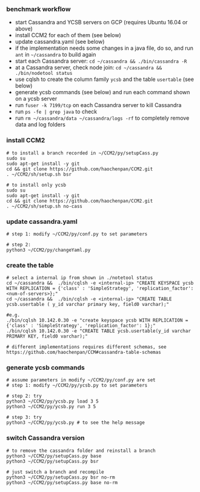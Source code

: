 
### benchmark workflow
- start Cassandra and YCSB servers on GCP (requires Ubuntu 16.04 or above)
- install CCM2 for each of them (see below)
- update cassandra.yaml (see below)
- if the implementation needs some changes in a java file, do so, and run `ant` in `~/cassandra` to build again
- start each Cassandra server: `cd ~/cassandra && ./bin/cassandra -R`
- at a Cassandra server, check node join: `cd ~/cassandra && ./bin/nodetool status`
- use cqlsh to create the column family `ycsb` and the table `usertable` (see below)
- generate ycsb commands (see below) and run each command shown on a ycsb server
- run `fuser -k 7199/tcp` on each Cassandra server to kill Cassandra
- run `ps -fe | grep java` to check
- run `rm ~/cassandra/data ~/cassandra/logs -rf` to completely remove data and log folders
### install CCM2 
```shell script
# to install a branch recorded in ~/CCM2/py/setupCass.py
sudo su
sudo apt-get install -y git
cd && git clone https://github.com/haochenpan/CCM2.git
. ~/CCM2/sh/setup.sh bsr

# to install only ycsb
sudo su
sudo apt-get install -y git
cd && git clone https://github.com/haochenpan/CCM2.git
. ~/CCM2/sh/setup.sh no-cass

```

### update cassandra.yaml
```shell script
# step 1: modify ~/CCM2/py/conf.py to set parameters

# step 2:
python3 ~/CCM2/py/changeYaml.py

```

### create the table
```shell script
# select a internal ip from shown in ./notetool status
cd ~/cassandra &&  ./bin/cqlsh -e <internal-ip> "CREATE KEYSPACE ycsb WITH REPLICATION = {'class' : 'SimpleStrategy', 'replication_factor': <num-of-servers>};"
cd ~/cassandra &&  ./bin/cqlsh -e <internal-ip> "CREATE TABLE ycsb.usertable ( y_id varchar primary key, field0 varchar);"

#e.g.
./bin/cqlsh 10.142.0.30 -e "create keyspace ycsb WITH REPLICATION = {'class' : 'SimpleStrategy', 'replication_factor': 1};"
./bin/cqlsh 10.142.0.30 -e "CREATE TABLE ycsb.usertable(y_id varchar PRIMARY KEY, field0 varchar);"

# different implementations requires different schemas, see https://github.com/haochenpan/CCM#cassandra-table-schemas
```

### generate ycsb commands
```shell script
# assume parameters in modify ~/CCM2/py/conf.py are set
# step 1: modify ~/CCM2/py/ycsb.py to set parameters 

# step 2: try
python3 ~/CCM2/py/ycsb.py load 3 5
python3 ~/CCM2/py/ycsb.py run 3 5

# step 3: try
python3 ~/CCM2/py/ycsb.py # to see the help message
```


### switch Cassandra version
```shell script
# to remove the cassandra folder and reinstall a branch
python3 ~/CCM2/py/setupCass.py base
python3 ~/CCM2/py/setupCass.py bsr

# just switch a branch and recompile
python3 ~/CCM2/py/setupCass.py bsr no-rm
python3 ~/CCM2/py/setupCass.py base no-rm

```